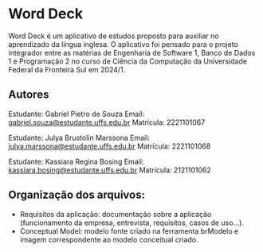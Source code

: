 # Word Deck

Word Deck é um aplicativo de estudos proposto para auxiliar no aprendizado da língua inglesa. O aplicativo foi pensado para o projeto integrador entre as matérias de Engenharia de Software 1, Banco de Dados 1 e Programação 2 no curso de Ciência da Computação da Universidade Federal da Fronteira Sul em 2024/1.

## Autores

Estudante: Gabriel Pietro de Souza
Email: gabriel.souza@estudante.uffs.edu.br
Matrícula: 2221101067

Estudante: Julya Brustolin Marssona
Email: julya.marssona@estudante.uffs.edu.br
Matrícula: 2221101068

Estudante: Kassiara Regina Bosing
Email: kassiara.bosing@estudante.uffs.edu.br
Matrícula: 2121101062

## Organização dos arquivos:

- Requisitos da aplicação: documentação sobre a aplicação (funcionamento da empresa, entrevista, requisitos, casos de uso...).
- Conceptual Model: modelo fonte criado na ferramenta brModelo e imagem correspondente ao modelo conceitual criado.
